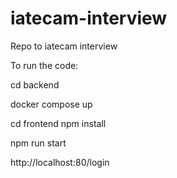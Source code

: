 # iatecam-interview
Repo to iatecam interview

To run the code:

cd backend


docker compose up

cd frontend
npm install

npm run start

http://localhost:80/login
